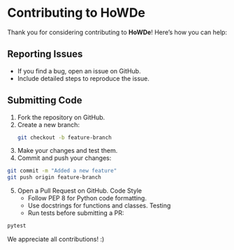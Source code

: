 # Contributing to HoWDe

Thank you for considering contributing to **HoWDe**! Here’s how you can help:

## Reporting Issues
- If you find a bug, open an issue on GitHub.
- Include detailed steps to reproduce the issue.

## Submitting Code
1. Fork the repository on GitHub.
2. Create a new branch:
   ```bash
   git checkout -b feature-branch
   ```
3.	Make your changes and test them.
4.	Commit and push your changes:
   ```bash
   git commit -m "Added a new feature"
   git push origin feature-branch
   ```
   
5.	Open a Pull Request on GitHub.
   Code Style
      - Follow PEP 8 for Python code formatting.
      - Use docstrings for functions and classes.
   Testing
      - Run tests before submitting a PR:
   ```bash
   pytest
   ```

We appreciate all contributions! :)
